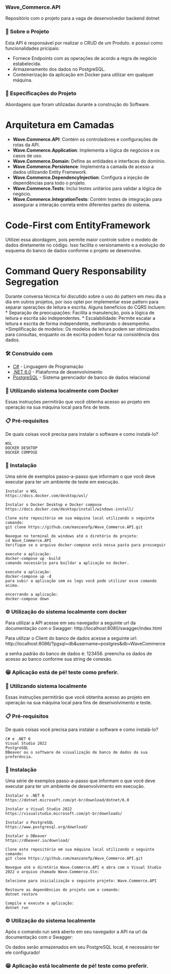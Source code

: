 ### Wave_Commerce.API
Repositório com o projeto para a vaga de desenvolvedor backend dotnet

### 📌 Sobre o Projeto

Esta API é responsável por realizar o CRUD de um Produto. e possui como funcionalidades pricipais:
* Fornece Endpoints com as operações de acordo a regra de negócio estabelecida.
* Armazenamento dos dados no PostgreSQL.
* Conteinerização da aplicação em Docker para utilizar em qualquer máquina.

### 📌 Especificações do Projeto
Abordagens que foram utilizadas durante a construção do Software.

# Arquitetura em Camadas
- **Wave.Commerce.API**: Contém os controladores e configurações de rotas da API.
- **Wave.Commerce.Application**: Implementa a lógica de negócios e os casos de uso.
- **Wave.Commerce.Domain**: Define as entidades e interfaces do domínio.
- **Wave.Commerce.Persistence**: Implementa a camada de acesso a dados utilizando Entity Framework.
- **Wave.Commerce.DependencyInjection**: Configura a injeção de dependências para todo o projeto.
- **Wave.Commerce.Tests**: Inclui testes unitários para validar a lógica de negócio.
- **Wave.Commerce.IntegrationTests**: Contém testes de integração para assegurar a interação correta entre diferentes partes do sistema.

# Code-First com EntityFramework
Utilizei essa abordagem, pois permite maior controle sobre o modelo de dados diretamente no código. Isso facilita o versionamento e a evolução do esquema do banco de dados conforme o projeto se desenvolve.

# Command Query Responsability Segregation
Durante conversa técnica foi discutido sobre o uso do pattern em meu dia a dia em outros projetos, por isso optei por implementar esse pattern para separar operações de leitura e escrita. Alguns benefícios do CQRS incluem:
    * Separação de preocupações: Facilita a manutenção, pois a lógica de leitura e escrita são independentes.
    * Escalabilidade: Permite escalar a leitura e escrita de forma independente, melhorando o desempenho.
    *Simplificação de modelos: Os modelos de leitura podem ser otimizados para consultas, enquanto os de escrita podem focar na consistência dos dados.

### 🛠️ Construído com

-   [C#](https://learn.microsoft.com/pt-br/dotnet/csharp/) - Linguagem de Programação
-   [.NET 6.0](https://learn.microsoft.com/pt-br/dotnet/fundamentals/) - Plataforma de desenvolvimento
-   [PostgreSQL](https://www.postgresql.org/docs/) - Sistema gerenciador de banco de dados relacional

### 🚀 Utilizando sistema localmente com Docker

Essas instruções permitirão que você obtenha acesso ao projeto em operação na sua máquina local para fins de teste.

### 📋 Pré-requisitos

De quais coisas você precisa para instalar o software e como instalá-lo?

```
WSL
DOCKER DESKTOP
DOCKER COMPOSE
```

### 🔧 Instalação

Uma série de exemplos passo-a-passo que informam o que você deve executar para ter um ambiente de teste em execução.

```
Instalar o WSL
https://docs.docker.com/desktop/wsl/
```

```
Instalar o Docker Desktop e Docker compose
https://docs.docker.com/desktop/install/windows-install/
```

```
Clone este repositório em sua máquina local utilizando o seguinte comando: 
git clone https://github.com/manzanofp/Wave_Commerce.API.git
```

```
Navegue no terminal do windows até o diretório do projeto:
cd Wave_Commerce.API
Verifique se o arquivo docker-compose está nessa pasta para prosseguir
```

```
execute a aplicação:
docker-compose up -build
comando necessário para buildar a aplicação no docker.
```

```
execute a aplicação:
docker-compose up -d
para subir a aplicação sem os logs você pode utilizar esse comando acima.
```

```
encerrando a aplicação:
docker-compose down
```

### ⚙️ Utilização do sistema localmente com docker

Para utilizar a API acesse em seu navegador a seguinte url da documentação com o Swagger:
http://localhost:8080/swagger/index.html

Para utilizar o Client do banco de dados acesse a seguinte url:
http://localhost:8086/?pgsql=db&username=postgres&db=WaveCommerce

a senha padrão do banco de dados é: 123456.
preencha os dados de acesso ao banco conforme sua string de conexão.

### 😁 Aplicação está de pé! teste como preferir.

### 🚀 Utilizando sistema localmente

Essas instruções permitirão que você obtenha acesso ao projeto em operação na sua máquina local para fins de desenvolvimento e teste.

### 📋 Pré-requisitos

De quais coisas você precisa para instalar o software e como instalá-lo?

```
C# e .NET 6
Visual Studio 2022
PostgreSQL
DBeaver ou o software de visualização de banco de dados da sua preferência.
```

### 🔧 Instalação

Uma série de exemplos passo-a-passo que informam o que você deve executar para ter um ambiente de desenvolvimento em execução.

```
Instalar o .NET 6
https://dotnet.microsoft.com/pt-br/download/dotnet/6.0
```

```
Instalar o Visual Studio 2022
https://visualstudio.microsoft.com/pt-br/downloads/
```

```
Instalar o PostgreSQL
https://www.postgresql.org/download/
```

```
Instalar o DBeaver
https://dbeaver.io/download/
```

```
Clone este repositório em sua máquina local utilizando o seguinte comando: 
git clone https://github.com/manzanofp/Wave_Commerce.API.git
```

```
Navegue até o diretório Wave.Commerce.API e abra com o Visual Studio 2022 o arquivo chamado Wave.Commerce.Sln:
```

```
Selecione para inicialização o seguinte projeto: Wave.Commerce.API
```

```
Restaure as dependências do projeto com o comando:
dotnet restore
```

```
Compile e execute a aplicação:
dotnet run
```

### ⚙️ Utilização do sistema localmente

Após o comando run será aberto em seu navegador a API na url da documentação com o Swagger:

Os dados serão armazenados em seu PostgreSQL local, é necessário ter ele configurado!

### 😁 Aplicação está localmente de pé! teste como preferir.